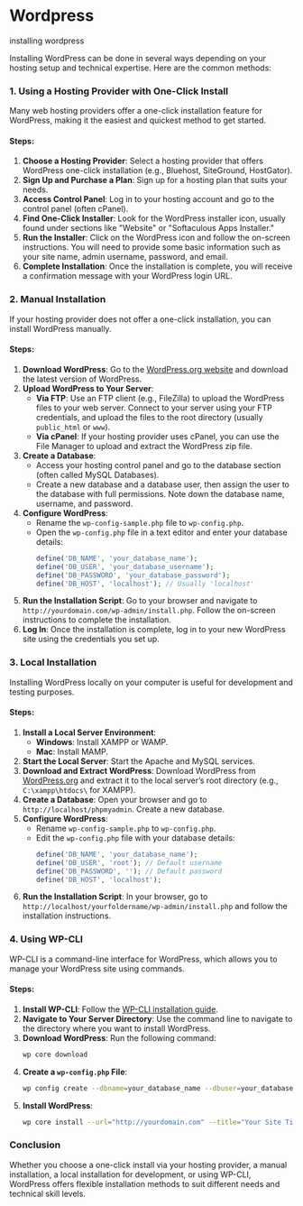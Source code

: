 # Wordpress
installing wordpress

Installing WordPress can be done in several ways depending on your hosting setup and technical expertise. Here are the common methods:

### 1. **Using a Hosting Provider with One-Click Install**

Many web hosting providers offer a one-click installation feature for WordPress, making it the easiest and quickest method to get started.

#### Steps:
1. **Choose a Hosting Provider**: Select a hosting provider that offers WordPress one-click installation (e.g., Bluehost, SiteGround, HostGator).
2. **Sign Up and Purchase a Plan**: Sign up for a hosting plan that suits your needs.
3. **Access Control Panel**: Log in to your hosting account and go to the control panel (often cPanel).
4. **Find One-Click Installer**: Look for the WordPress installer icon, usually found under sections like "Website" or "Softaculous Apps Installer."
5. **Run the Installer**: Click on the WordPress icon and follow the on-screen instructions. You will need to provide some basic information such as your site name, admin username, password, and email.
6. **Complete Installation**: Once the installation is complete, you will receive a confirmation message with your WordPress login URL.

### 2. **Manual Installation**

If your hosting provider does not offer a one-click installation, you can install WordPress manually.

#### Steps:
1. **Download WordPress**: Go to the [WordPress.org website](https://wordpress.org/download/) and download the latest version of WordPress.
2. **Upload WordPress to Your Server**:
   - **Via FTP**: Use an FTP client (e.g., FileZilla) to upload the WordPress files to your web server. Connect to your server using your FTP credentials, and upload the files to the root directory (usually `public_html` or `www`).
   - **Via cPanel**: If your hosting provider uses cPanel, you can use the File Manager to upload and extract the WordPress zip file.
3. **Create a Database**:
   - Access your hosting control panel and go to the database section (often called MySQL Databases).
   - Create a new database and a database user, then assign the user to the database with full permissions. Note down the database name, username, and password.
4. **Configure WordPress**:
   - Rename the `wp-config-sample.php` file to `wp-config.php`.
   - Open the `wp-config.php` file in a text editor and enter your database details:
     ```php
     define('DB_NAME', 'your_database_name');
     define('DB_USER', 'your_database_username');
     define('DB_PASSWORD', 'your_database_password');
     define('DB_HOST', 'localhost'); // Usually 'localhost'
     ```
5. **Run the Installation Script**: Go to your browser and navigate to `http://yourdomain.com/wp-admin/install.php`. Follow the on-screen instructions to complete the installation.
6. **Log In**: Once the installation is complete, log in to your new WordPress site using the credentials you set up.

### 3. **Local Installation**

Installing WordPress locally on your computer is useful for development and testing purposes.

#### Steps:
1. **Install a Local Server Environment**:
   - **Windows**: Install XAMPP or WAMP.
   - **Mac**: Install MAMP.
2. **Start the Local Server**: Start the Apache and MySQL services.
3. **Download and Extract WordPress**: Download WordPress from [WordPress.org](https://wordpress.org/download/) and extract it to the local server’s root directory (e.g., `C:\xampp\htdocs\` for XAMPP).
4. **Create a Database**: Open your browser and go to `http://localhost/phpmyadmin`. Create a new database.
5. **Configure WordPress**:
   - Rename `wp-config-sample.php` to `wp-config.php`.
   - Edit the `wp-config.php` file with your database details:
     ```php
     define('DB_NAME', 'your_database_name');
     define('DB_USER', 'root'); // Default username
     define('DB_PASSWORD', ''); // Default password
     define('DB_HOST', 'localhost');
     ```
6. **Run the Installation Script**: In your browser, go to `http://localhost/yourfoldername/wp-admin/install.php` and follow the installation instructions.

### 4. **Using WP-CLI**

WP-CLI is a command-line interface for WordPress, which allows you to manage your WordPress site using commands.

#### Steps:
1. **Install WP-CLI**: Follow the [WP-CLI installation guide](https://wp-cli.org/#installing).
2. **Navigate to Your Server Directory**: Use the command line to navigate to the directory where you want to install WordPress.
3. **Download WordPress**: Run the following command:
   ```bash
   wp core download
   ```
4. **Create a `wp-config.php` File**:
   ```bash
   wp config create --dbname=your_database_name --dbuser=your_database_user --dbpass=your_database_password --dbhost=localhost
   ```
5. **Install WordPress**:
   ```bash
   wp core install --url="http://yourdomain.com" --title="Your Site Title" --admin_user="admin" --admin_password="your_password" --admin_email="your_email@example.com"
   ```

### Conclusion

Whether you choose a one-click install via your hosting provider, a manual installation, a local installation for development, or using WP-CLI, WordPress offers flexible installation methods to suit different needs and technical skill levels.
